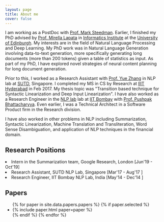 ```yaml
---
layout: page
title: About me
cover: false
---
```


I am working as a PostDoc with [Prof. Mark Steedman](https://homepages.inf.ed.ac.uk/steedman/).
Earlier, I finished my PhD advised by [Prof. Mirella Lapata](http://homepages.inf.ed.ac.uk/mlap/) in [Informatics Institute](http://web.inf.ed.ac.uk/) at the [University of Edinburgh](https://www.ed.ac.uk/).
My interests are in the field of Natural Language Processing and Deep Learning.
My PhD work was in Natural Language Generation involving
data-to-text generation, more specifically generating long documents (more than 200 tokens) given a table of statistics as input. As part of my PhD, I have explored novel strategies of neural content planning for long document generation.

Prior to this, I worked as 
a Research Assistant with [Prof. Yue Zhang](https://frcchang.github.io/) in NLP lab at [SUTD](http://www.sutd.edu.sg/), Singapore. 
I completed my MS in CS by Research at [IIIT Hyderabad](https://www.iiit.ac.in/) in Feb 2017. My thesis topic was 
"Transition based technique for Syntactic Linearization and Deep Input Linearization". 
I have also worked as a Research Engineer in the [NLP lab](http://www.cfilt.iitb.ac.in/) lab at [IIT Bombay](http://www.iitb.ac.in/) with [Prof. Pushpak Bhattacharyya](https://www.cse.iitb.ac.in/~pb/). 
Even earlier, I was a Technical Architect in a Software Product firm in the Research division.

I have also worked in other problems in NLP including Summarization, Syntactic Linearization, Machine Translation and Transliteration, Word Sense Disambiguation, and application of NLP techniques in the financial domain.

## Research Positions

<div class="row">
  <div class="col-sm-12">
      <li> Intern in the Summarization team, Google Research, London [Jun'19 - Oct'19] </li>
      <li> Research Assistant, SUTD NLP Lab, Singapore [Mar'17 - Aug'17 ] </li>
      <li> Research Engineer, IIT Bombay NLP Lab, India [May'14 - Dec'14 ] </li>
  </div>
</div>

## Papers

<ul>
{% for paper in site.data.papers.papers %}
  {% if paper.selected %}
  <li>
  {% include paper.html paper=paper %}
  </li>
  {% endif %}
{% endfor %}
</ul>
